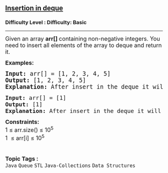 <h2><a href="https://www.geeksforgeeks.org/problems/insertion-in-deque/1?page=1&category=Queue&sortBy=difficulty">Insertion in deque</a></h2><h3>Difficulty Level : Difficulty: Basic</h3><hr><div class="problems_problem_content__Xm_eO"><p><span style="font-size: 18px;">Given an array <strong>arr[] </strong>containing non-negative integers. You need to insert all elements of the array to deque and return it.<br></span></p>
<p><span style="font-size: 18px;"><strong>Examples:</strong></span></p>
<pre><span style="font-size: 14pt;"><strong>Input: </strong>arr[]<strong> </strong>=<strong> </strong>[1, 2, 3, 4, 5]
<strong>Output: </strong>[1, 2, 3, 4, 5]
<strong>Explanation:</strong> After insert in the deque it will look like [1, 2, 3, 4, 5].
</span></pre>
<pre><span style="font-size: 18px;"><strong>Input: </strong>arr[]<strong> </strong>=<strong> </strong>[1]
<strong>Output:</strong> [1]
<strong>Explanation:</strong> After insert in the deque it will look like [1].<br></span></pre>
<p><span style="font-size: 18px;"><strong>Constraints:</strong><br>1 ≤ arr.size() ≤ 10<sup>5&nbsp; &nbsp;<br></sup>1&nbsp; ≤&nbsp;arr[i] ≤&nbsp;10<sup>5</sup></span></p></div><br><p><span style=font-size:18px><strong>Topic Tags : </strong><br><code>Java</code>&nbsp;<code>Queue</code>&nbsp;<code>STL</code>&nbsp;<code>Java-Collections</code>&nbsp;<code>Data Structures</code>&nbsp;